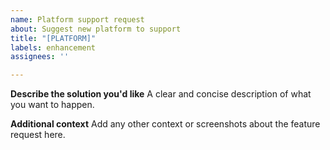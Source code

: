 ```yaml
---
name: Platform support request
about: Suggest new platform to support
title: "[PLATFORM]"
labels: enhancement
assignees: ''

---
```


**Describe the solution you'd like**
A clear and concise description of what you want to happen.

**Additional context**
Add any other context or screenshots about the feature request here.
